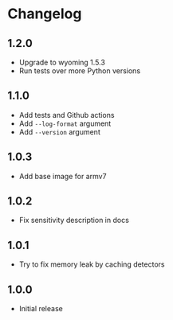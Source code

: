 # Changelog

## 1.2.0

- Upgrade to wyoming 1.5.3
- Run tests over more Python versions

## 1.1.0

- Add tests and Github actions
- Add `--log-format` argument
- Add `--version` argument

## 1.0.3

- Add base image for armv7

## 1.0.2

- Fix sensitivity description in docs

## 1.0.1

- Try to fix memory leak by caching detectors

## 1.0.0

- Initial release
